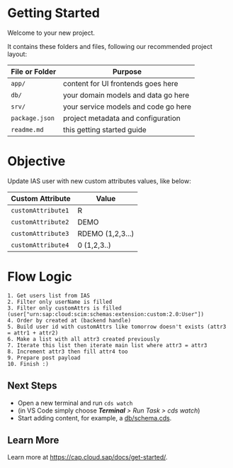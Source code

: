# Getting Started

Welcome to your new project.

It contains these folders and files, following our recommended project layout:

File or Folder | Purpose
---------|----------
`app/` | content for UI frontends goes here
`db/` | your domain models and data go here
`srv/` | your service models and code go here
`package.json` | project metadata and configuration
`readme.md` | this getting started guide


# Objective

Update IAS user with new custom attributes values, like below:

Custom Attribute | Value
-------------------- | ------------------
`customAttribute1` | R
`customAttribute2` | DEMO
`customAttribute3` | RDEMO (1,2,3...)
`customAttribute4` | 0 (1,2,3..)


# Flow Logic

	1. Get users list from IAS
	2. Filter only userName is filled
	3. Filter only customAttrs is filled (user["urn:sap:cloud:scim:schemas:extension:custom:2.0:User"])
	4. Order by created at (backend handle)
	5. Build user id with customAttrs like tomorrow doesn't exists (attr3 = attr1 + attr2)
	6. Make a list with all attr3 created previously
	7. Iterate this list then iterate main list where attr3 = attr3 
	8. Increment attr3 then fill attr4 too
	9. Prepare post payload
	10. Finish :)


## Next Steps

- Open a new terminal and run `cds watch` 
- (in VS Code simply choose _**Terminal** > Run Task > cds watch_)
- Start adding content, for example, a [db/schema.cds](db/schema.cds).


## Learn More

Learn more at https://cap.cloud.sap/docs/get-started/.
